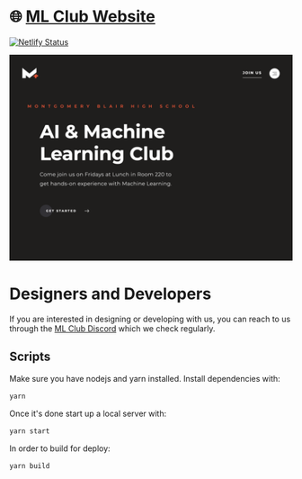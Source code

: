 # 🌐 [ML Club Website](https://mbhsml.vercel.app)

[![Netlify Status](https://api.netlify.com/api/v1/badges/6c70b27d-08a8-4e29-954d-56fe3f7af127/deploy-status)](https://app.netlify.com/sites/mbhsml/deploys)

[![Site preview](/public/social-image.png)](https://mbhsml.netlify.app)

# Designers and Developers

If you  are interested in designing or developing with us, you can reach to us through the [ML Club Discord](https://discord.gg/Usz9UXbQNy) which we check regularly.

## Scripts

Make sure you have nodejs and yarn installed. Install dependencies with:

```bash
yarn
```

Once it's done start up a local server with:

```bash
yarn start
```

In order to build for deploy:
```bash
yarn build
```
